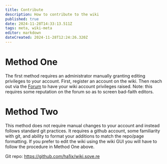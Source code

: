 ```yaml
---
title: Contribute
description: How to contribute to the wiki
published: true
date: 2024-11-28T14:33:13.511Z
tags: meta, wiki-meta
editor: markdown
dateCreated: 2024-11-28T12:24:26.320Z
---
```


# Method One
The first method requires an administrator manually granting editing privileges to your account. First, register an account on the wiki. Then reach out via the [Forum](https://forum.sove.re/forum/topic/4/request-editor-role) to have your wiki account privileges raised. Note: this requires some reputation on the forum so as to screen bad-faith editors.

# Method Two
This method does not require manual changes to your account and instead follows standard git practices. It requires a github account, some familiarity with git, and ability to format your additions to match the repo/page formatting. If you prefer to edit the wiki using the wiki GUI you will have to follow the procedure in Method One above.

Git repo: https://github.com/ha1ix/wiki.sove.re